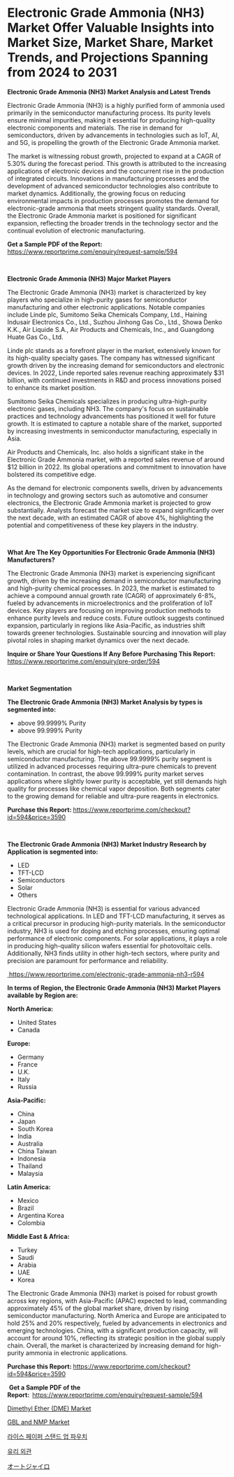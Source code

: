 <p><h1>Electronic Grade Ammonia (NH3) Market Offer Valuable Insights into Market Size, Market Share, Market Trends, and Projections Spanning from 2024 to 2031</h1></p><p><strong>Electronic Grade Ammonia (NH3) Market Analysis and Latest Trends</strong></p>
<p><p>Electronic Grade Ammonia (NH3) is a highly purified form of ammonia used primarily in the semiconductor manufacturing process. Its purity levels ensure minimal impurities, making it essential for producing high-quality electronic components and materials. The rise in demand for semiconductors, driven by advancements in technologies such as IoT, AI, and 5G, is propelling the growth of the Electronic Grade Ammonia market.</p><p>The market is witnessing robust growth, projected to expand at a CAGR of 5.30% during the forecast period. This growth is attributed to the increasing applications of electronic devices and the concurrent rise in the production of integrated circuits. Innovations in manufacturing processes and the development of advanced semiconductor technologies also contribute to market dynamics. Additionally, the growing focus on reducing environmental impacts in production processes promotes the demand for electronic-grade ammonia that meets stringent quality standards. Overall, the Electronic Grade Ammonia market is positioned for significant expansion, reflecting the broader trends in the technology sector and the continual evolution of electronic manufacturing.</p></p>
<p><strong>Get a Sample PDF of the Report:&nbsp;</strong> <a href="https://www.reportprime.com/enquiry/request-sample/594">https://www.reportprime.com/enquiry/request-sample/594</a></p>
<p>&nbsp;</p>
<p><strong>Electronic Grade Ammonia (NH3) Major Market Players</strong></p>
<p><p>The Electronic Grade Ammonia (NH3) market is characterized by key players who specialize in high-purity gases for semiconductor manufacturing and other electronic applications. Notable companies include Linde plc, Sumitomo Seika Chemicals Company, Ltd., Haining Indusair Electronics Co., Ltd., Suzhou Jinhong Gas Co., Ltd., Showa Denko K.K., Air Liquide S.A., Air Products and Chemicals, Inc., and Guangdong Huate Gas Co., Ltd.</p><p>Linde plc stands as a forefront player in the market, extensively known for its high-quality specialty gases. The company has witnessed significant growth driven by the increasing demand for semiconductors and electronic devices. In 2022, Linde reported sales revenue reaching approximately $31 billion, with continued investments in R&D and process innovations poised to enhance its market position.</p><p>Sumitomo Seika Chemicals specializes in producing ultra-high-purity electronic gases, including NH3. The company's focus on sustainable practices and technology advancements has positioned it well for future growth. It is estimated to capture a notable share of the market, supported by increasing investments in semiconductor manufacturing, especially in Asia.</p><p>Air Products and Chemicals, Inc. also holds a significant stake in the Electronic Grade Ammonia market, with a reported sales revenue of around $12 billion in 2022. Its global operations and commitment to innovation have bolstered its competitive edge.</p><p>As the demand for electronic components swells, driven by advancements in technology and growing sectors such as automotive and consumer electronics, the Electronic Grade Ammonia market is projected to grow substantially. Analysts forecast the market size to expand significantly over the next decade, with an estimated CAGR of above 4%, highlighting the potential and competitiveness of these key players in the industry.</p></p>
<p>&nbsp;</p>
<p><strong>What Are The Key Opportunities For Electronic Grade Ammonia (NH3) Manufacturers?</strong></p>
<p><p>The Electronic Grade Ammonia (NH3) market is experiencing significant growth, driven by the increasing demand in semiconductor manufacturing and high-purity chemical processes. In 2023, the market is estimated to achieve a compound annual growth rate (CAGR) of approximately 6-8%, fueled by advancements in microelectronics and the proliferation of IoT devices. Key players are focusing on improving production methods to enhance purity levels and reduce costs. Future outlook suggests continued expansion, particularly in regions like Asia-Pacific, as industries shift towards greener technologies. Sustainable sourcing and innovation will play pivotal roles in shaping market dynamics over the next decade.</p></p>
<p><strong>Inquire or Share Your Questions If Any Before Purchasing This Report:</strong> <a href="https://www.reportprime.com/enquiry/pre-order/594">https://www.reportprime.com/enquiry/pre-order/594</a></p>
<p>&nbsp;</p>
<p><strong>Market Segmentation</strong></p>
<p><strong>The Electronic Grade Ammonia (NH3) Market Analysis by types is segmented into:</strong></p>
<p><ul><li>above 99.9999% Purity</li><li>above 99.999% Purity</li></ul></p>
<p><p>The Electronic Grade Ammonia (NH3) market is segmented based on purity levels, which are crucial for high-tech applications, particularly in semiconductor manufacturing. The above 99.9999% purity segment is utilized in advanced processes requiring ultra-pure chemicals to prevent contamination. In contrast, the above 99.999% purity market serves applications where slightly lower purity is acceptable, yet still demands high quality for processes like chemical vapor deposition. Both segments cater to the growing demand for reliable and ultra-pure reagents in electronics.</p></p>
<p><strong>Purchase this Report:&nbsp;</strong><a href="https://www.reportprime.com/checkout?id=594&price=3590">https://www.reportprime.com/checkout?id=594&price=3590</a></p>
<p>&nbsp;</p>
<p><strong>The Electronic Grade Ammonia (NH3) Market Industry Research by Application is segmented into:</strong></p>
<p><ul><li>LED</li><li>TFT-LCD</li><li>Semiconductors</li><li>Solar</li><li>Others</li></ul></p>
<p><p>Electronic Grade Ammonia (NH3) is essential for various advanced technological applications. In LED and TFT-LCD manufacturing, it serves as a critical precursor in producing high-purity materials. In the semiconductor industry, NH3 is used for doping and etching processes, ensuring optimal performance of electronic components. For solar applications, it plays a role in producing high-quality silicon wafers essential for photovoltaic cells. Additionally, NH3 finds utility in other high-tech sectors, where purity and precision are paramount for performance and reliability.</p></p>
<p><a href="https://www.reportprime.com/electronic-grade-ammonia-nh3-r594">&nbsp;https://www.reportprime.com/electronic-grade-ammonia-nh3-r594</a></p>
<p><strong>In terms of Region, the Electronic Grade Ammonia (NH3) Market Players available by Region are:</strong></p>
<p>
    <p> <strong> North America: </strong>
        <ul>
            <li>United States</li>
            <li>Canada</li>
        </ul>
        </p> 
    <p> <strong> Europe: </strong>
        <ul>
            <li>Germany</li>
            <li>France</li>
            <li>U.K.</li>
            <li>Italy</li>
            <li>Russia</li>
        </ul>
        </p> 
    <p> <strong> Asia-Pacific: </strong>
        <ul>
            <li>China</li>
            <li>Japan</li>
            <li>South Korea</li>
            <li>India</li>
            <li>Australia</li>
            <li>China Taiwan</li>
            <li>Indonesia</li>
            <li>Thailand</li>
            <li>Malaysia</li>
        </ul>
        </p> 
    <p> <strong> Latin America: </strong>
        <ul>
            <li>Mexico</li>
            <li>Brazil</li>
            <li>Argentina Korea</li>
            <li>Colombia</li>
        </ul>
        </p> 
    <p> <strong> Middle East & Africa: </strong>
        <ul>
            <li>Turkey</li>
            <li>Saudi</li>
            <li>Arabia</li>
            <li>UAE</li>
            <li>Korea</li>
        </ul>
    </p>
    </p>
<p><p>The Electronic Grade Ammonia (NH3) market is poised for robust growth across key regions, with Asia-Pacific (APAC) expected to lead, commanding approximately 45% of the global market share, driven by rising semiconductor manufacturing. North America and Europe are anticipated to hold 25% and 20% respectively, fueled by advancements in electronics and emerging technologies. China, with a significant production capacity, will account for around 10%, reflecting its strategic position in the global supply chain. Overall, the market is characterized by increasing demand for high-purity ammonia in electronic applications.</p></p>
<p><strong>Purchase this Report: </strong><a href="https://www.reportprime.com/checkout?id=594&price=3590">https://www.reportprime.com/checkout?id=594&price=3590</a></p>
<p>&nbsp;<strong>Get a Sample PDF of the Report:&nbsp;&nbsp;</strong><a href="https://www.reportprime.com/enquiry/request-sample/594">https://www.reportprime.com/enquiry/request-sample/594</a></p>
<p><strong></strong></p>
<p><p><a href="https://github.com/RoccoManning/Market-Research-Report-List-6/blob/main/dimethyl-ether-dme-market.md">Dimethyl Ether (DME) Market</a></p><p><a href="https://github.com/gulaimolin/Market-Research-Report-List-6/blob/main/gbl-and-nmp-market.md">GBL and NMP Market</a></p><p><a href="https://medium.com/@kelvinfeenrey98677/%EC%8C%80-%EC%A2%85%EC%9D%B4-%EC%8A%A4%ED%83%A0%EB%93%9C%EC%97%85-%ED%8C%8C%EC%9A%B0%EC%B9%98-%EC%8B%9C%EC%9E%A5-%EC%97%AD%ED%95%99-%ED%83%90%EC%83%89-2024%EB%85%84%EB%B6%80%ED%84%B0-2031%EB%85%84%EA%B9%8C%EC%A7%80-%EC%8C%80-%EC%A2%85%EC%9D%B4-%EC%8A%A4%ED%83%A0%EB%93%9C%EC%97%85-%ED%8C%8C%EC%9A%B0%EC%B9%98-%EC%8B%9C%EC%9E%A5%EC%9D%98-%EC%88%98%EC%9D%B5-%EB%B6%84%EC%84%9D-%EB%B0%8F-%EC%84%B1%EC%9E%A5-%EC%A0%84%EB%A7%9D-fe2d780d2dc9">라이스 페이퍼 스탠드 업 파우치</a></p><p><a href="https://medium.com/@kelvinfeenrey98677/%EA%B8%80%EB%A1%9C%EB%B2%8C-%EC%9C%A0%EB%A6%AC-%ED%8C%8C%EC%82%AC%EB%93%9C-%EC%8B%9C%EC%9E%A5-%EA%B8%B0%ED%9A%8C%EC%99%80-%EC%8B%9C%EC%9E%A5-%EA%B3%BC%EC%A0%9C-2024-2031-701b6ad99853">유리 외관</a></p><p><a href="https://medium.com/@royfoote921/%E3%82%B0%E3%83%AD%E3%83%BC%E3%83%90%E3%83%AB%E3%82%AA%E3%83%BC%E3%83%88%E3%82%B8%E3%83%A3%E3%82%A4%E3%83%AD%E5%B8%82%E5%A0%B4%E3%81%AE%E3%83%88%E3%83%AC%E3%83%B3%E3%83%89-2024%E5%B9%B4%E3%81%8B%E3%82%892031%E5%B9%B4%E3%81%BE%E3%81%A7-%E3%81%AE%E6%88%90%E9%95%B7%E6%A9%9F%E4%BC%9A%E3%81%A8%E8%AA%B2%E9%A1%8C%E3%81%AB%E3%81%A4%E3%81%84%E3%81%A6%E3%81%AE%E6%B4%9E%E5%AF%9F-3f94f1301507">オートジャイロ</a></p></p>